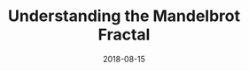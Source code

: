 ---
title: Understanding the Mandelbrot Fractal
xurl: https://explore.paulbutler.org/fractal/
date: 2018-08-15
visible: true
---